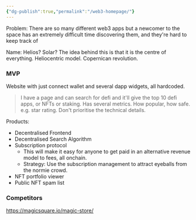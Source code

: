 ```yaml
---
{"dg-publish":true,"permalink":"/web3-homepage/"}
---
```


Problem: There are so many different web3 apps but a newcomer to the space has an extremely difficult time discovering them, and they're hard to keep track of

Name: Helios? Solar? The idea behind this is that it is the centre of everything. Heliocentric model. Copernican revolution.

### MVP
Website with just connect wallet and several dapp widgets, all hardcoded.

> I have a page and can search for defi and it'll give the top 10 defi apps, or NFTs or staking. 
> Has several metrics. How popular, how safe. e.g. star rating. Don't prioritise the technical details. 


Products:
- Decentralised Frontend
- Decentralised Search Algorithm
- Subscription protocol
	- This will make it easy for anyone to get paid in an alternative revenue model to fees, all onchain. 
	- Strategy: Use the subscription management to attract eyeballs from the normie crowd.
- NFT portfolio viewer
- Public NFT spam list

### Competitors
https://magicsquare.io/magic-store/